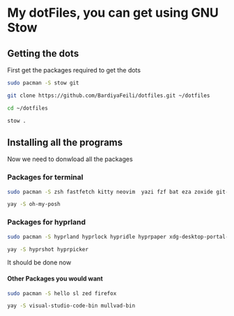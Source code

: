 # My dotFiles, you can get using GNU Stow

## Getting the dots

First get the packages required to get the dots

```bash
sudo pacman -S stow git

git clone https://github.com/BardiyaFeili/dotfiles.git ~/dotfiles

cd ~/dotfiles

stow .
```

## Installing all the programs

Now we need to donwload all the packages

### Packages for terminal

```bash
sudo pacman -S zsh fastfetch kitty neovim  yazi fzf bat eza zoxide git-delta thefuck ttf-jetbrains-mono-nerd 
```

```bash
yay -S oh-my-posh
```

### Packages for hyprland

```bash
sudo pacman -S hyprland hyprlock hypridle hyprpaper xdg-desktop-portal-hyprland rofi-wayland dunst waybar copyq polkit-gnome
```

```bash
yay -S hyprshot hyprpicker
```

It should be done now

#### Other Packages you would want

```bash
sudo pacman -S hello sl zed firefox
```

```bash
yay -S visual-studio-code-bin mullvad-bin
```

